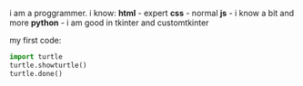 i am a proggrammer.
i know:
**html** - expert
**css** - normal
**js** - i know a bit and more
**python** - i am good in tkinter and customtkinter

my first code:
```python
import turtle
turtle.showturtle()
turtle.done()
```
